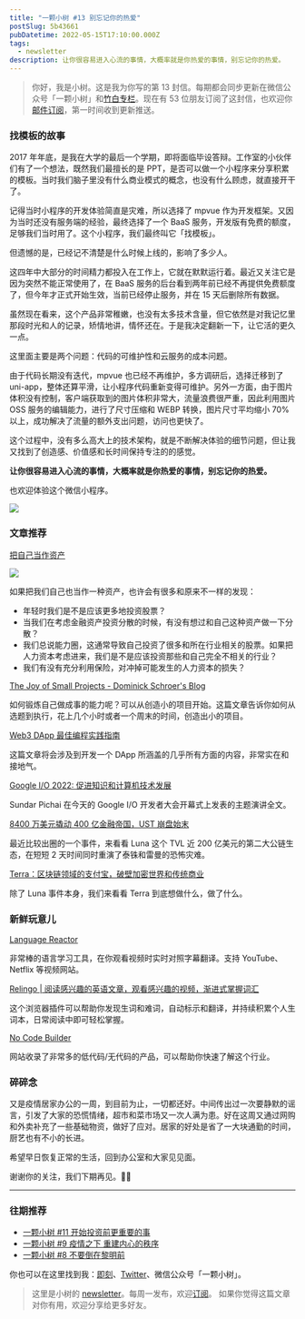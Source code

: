 ```yaml
---
title: "一颗小树 #13 别忘记你的热爱"
postSlug: 5b43661
pubDatetime: 2022-05-15T17:10:00.000Z
tags:
  - newsletter
description: 让你很容易进入心流的事情，大概率就是你热爱的事情，别忘记你的热爱。
---
```


> 你好，我是小树。这是我为你写的第 13 封信。每期都会同步更新在微信公众号「一颗小树」和[竹白专栏](https://xiaoshu.zhubai.love)。现在有 53 位朋友订阅了这封信，也欢迎你[邮件订阅](https://xiaoshu.zhubai.love)，第一时间收到更新推送。

### 找模板的故事

2017 年年底，是我在大学的最后一个学期，即将面临毕设答辩。工作室的小伙伴们有了一个想法，既然我们最擅长的是 PPT，是否可以做一个小程序来分享积累的模板。当时我们脑子里没有什么商业模式的概念，也没有什么顾虑，就直接开干了。

记得当时小程序的开发体验简直是灾难，所以选择了 mpvue 作为开发框架。又因为当时还没有服务端的经验，最终选择了一个 BaaS 服务，开发版有免费的额度，足够我们当时用了。这个小程序，我们最终叫它「找模板」。

但遗憾的是，已经记不清楚是什么时候上线的，影响了多少人。

这四年中大部分的时间精力都投入在工作上，它就在默默运行着。最近又关注它是因为突然不能正常使用了，在 BaaS 服务的后台看到两年前已经不再提供免费额度了，但今年才正式开始生效，当前已经停止服务，并在 15 天后删除所有数据。

虽然现在看来，这个产品非常稚嫩，也没有太多技术含量，但它依然是对我记忆里那段时光和人的记录，矫情地讲，情怀还在。于是我决定翻新一下，让它活的更久一点。

这里面主要是两个问题：代码的可维护性和云服务的成本问题。

由于代码长期没有迭代，mpvue 也已经不再维护，多方调研后，选择迁移到了 uni-app，整体还算平滑，让小程序代码重新变得可维护。另外一方面，由于图片体积没有控制，客户端获取到的图片体积非常大，流量浪费很严重，因此利用图片 OSS 服务的编辑能力，进行了尺寸压缩和 WEBP 转换，图片尺寸平均缩小 70% 以上，成功解决了流量的额外支出问题，访问也更快了。

这个过程中，没有多么高大上的技术架构，就是不断解决体验的细节问题，但让我又找到了创造感、价值感和长时间保持专注的的感觉。

**让你很容易进入心流的事情，大概率就是你热爱的事情，别忘记你的热爱。**

也欢迎体验这个微信小程序。

![](/images/newsletter-13/2.jpg)

### 文章推荐

[把自己当作资产](https://mp.weixin.qq.com/s?__biz=MzIzNTQ4ODg4OA==&mid=2247487732&idx=1&sn=48c4427077cfe0eae3fff9f3d8eec3bb&chksm=e8e703e3df908af5955e0a2cda936a7ced4cdb56489b32d6dffa30e8a2223691883032f4cf14&mpshare=1&scene=1&srcid=0509yIniMvZTjsYdDts0frKn&sharer_sharetime=1652026911449&sharer_shareid=4c63140522fe404b48188e25cc789c37#rd)

![](/images/newsletter-13/1.jpeg)

如果把我们自己也当作一种资产，也许会有很多和原来不一样的发现：

- 年轻时我们是不是应该更多地投资股票？
- 当我们在考虑金融资产投资分散的时候，有没有想过和自己这种资产做一下分散？
- 我们总说能力圈，这通常导致自己投资了很多和所在行业相关的股票。如果把人力资本考虑进来，我们是不是应该投资那些和自己完全不相关的行业？
- 我们有没有充分利用保险，对冲掉可能发生的人力资本的损失？

[The Joy of Small Projects - Dominick Schroer's Blog](https://schroer.ca/2022/04/10/the-joy-of-small-projects/)

如何锻炼自己做成事的能力呢？可以从创造小的项目开始。这篇文章告诉你如何从选题到执行，花上几个小时或者一个周末的时间，创造出小的项目。

[Web3 DApp 最佳编程实践指南](https://guoyu.mirror.xyz/RD-xkpoxasAU7x5MIJmiCX4gll3Cs0pAd5iM258S1Ek)

这篇文章将会涉及到开发一个 DApp 所涵盖的几乎所有方面的内容，非常实在和接地气。

[Google I/O 2022: 促进知识和计算机技术发展](https://mp.weixin.qq.com/s?__biz=MjM5MTEyNjQ3MA==&mid=2649695895&idx=1&sn=f46ffeb62059f6d41a3a1925b3739a26&chksm=bea1c03e89d64928aaf0405eb49d9490d17a994919cbeedd88b0c90e5f8c5215b7e220c8c3a3&mpshare=1&scene=1&srcid=0512vxAZsm1GbeDHHsaDOmgE&sharer_sharetime=1652321245913&sharer_shareid=4c63140522fe404b48188e25cc789c37#rd)

Sundar Pichai 在今天的 Google I/O 开发者大会开幕式上发表的主题演讲全文。

[8400 万美元撬动 400 亿金融帝国，UST 崩盘始末](https://m.theblockbeats.info/news/30504)

最近比较出圈的一个事件，来看看 Luna 这个 TVL 近 200 亿美元的第二大公链生态，在短短 2 天时间同时重演了泰铢和雷曼的恐怖灾难。

[Terra：区块链领域的支付宝，破壁加密世界和传统商业](https://mp.weixin.qq.com/s?__biz=Mzg2OTY0MDk0NQ==&mid=2247488708&idx=1&sn=e3031c4ebb1cd1968c632177102e0dc3&chksm=ce98ab5af9ef224ca05a63c8007f5dd6c48340455727f861fa6b47fa3c2e153177d80c8f6f4d&mpshare=1&scene=1&srcid=0512cR4qkkSt2YCaorJp47k5&sharer_sharetime=1652360109762&sharer_shareid=4c63140522fe404b48188e25cc789c37#rd)

除了 Luna 事件本身，我们来看看 Terra 到底想做什么，做了什么。

### 新鲜玩意儿

[Language Reactor](https://www.languagereactor.com/)

非常棒的语言学习工具，在你观看视频时实时对照字幕翻译。支持 YouTube、Netflix 等视频网站。

[Relingo | 阅读感兴趣的英语文章，观看感兴趣的视频，渐进式掌握词汇](https://relingo.net/zh/index#top)

这个浏览器插件可以帮助你发现生词和难词，自动标示和翻译，并持续积累个人生词本，日常阅读中即可轻松掌握。

[No Code Builder](https://www.nocodebuilder.co/)

网站收录了非常多的低代码/无代码的产品，可以帮助你快速了解这个行业。

### 碎碎念

又是疫情居家办公的一周，到目前为止，一切都还好。中间传出过一次要静默的谣言，引发了大家的恐慌情绪，超市和菜市场又一次人满为患。好在这周又通过网购和外卖补充了一些基础物资，做好了应对。居家的好处是省了一大块通勤的时间，厨艺也有不小的长进。

希望早日恢复正常的生活，回到办公室和大家见见面。

谢谢你的关注，我们下期再见。👋🏻

---

### 往期推荐

- [一颗小树 #11 开始投资前更重要的事](https://xiaoshu.zhubai.love/posts/2132745094586081280)
- [一颗小树 #9 疫情之下 重建内心的秩序](https://xiaoshu.zhubai.love/posts/2127657453835132928)
- [一颗小树 #8 不要倒在黎明前](https://xiaoshu.zhubai.love/posts/2125116827176398848)

你也可以在这里找到我：[即刻](https://okjk.co/3Vsn5T)、[Twitter](https://twitter.com/yeshu_in_future)、微信公众号「一颗小树」。

> 这里是小树的 [newsletter](https://xiaoshu.zhubai.love)。每周一发布，欢迎[订阅](https://xiaoshu.zhubai.love)。
> 如果你觉得这篇文章对你有用，欢迎分享给更多好友。
